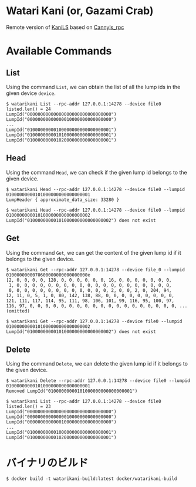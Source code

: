 # Watari Kani (or, Gazami Crab)
Remote version of [KaniLS](https://github.com/frugalos/kanils) based on [Cannyls_rpc](https://github.com/frugalos/cannyls_rpc)

# Available Commands
## List
Using the command `List`, we can obtain the list of all the lump ids in the given device `device`.
```
$ watarikani List --rpc-addr 127.0.0.1:14278 --device file0
listed.len() = 24
LumpId("00000000000000000000000000000000")
LumpId("00000000000000010000000000000000")
...
LumpId("01000000000100000000000000000001")
LumpId("01000000000101000000000000000001")
LumpId("01000000000102000000000000000001")
```

## Head
Using the command `Head`, we can check if the given lump id belongs to the given device.
```
$ watarikani Head --rpc-addr 127.0.0.1:14278 --device file0 --lumpid 01000000000101000000000000000001
LumpHeader { approximate_data_size: 33280 }

$ watarikani Head --rpc-addr 127.0.0.1:14278 --device file0 --lumpid 01000000000101000000000000000002
LumpId("01000000000101000000000000000002") does not exist
```

## Get
Using the command `Get`, we can get the content of the given lump id if it belongs to the given device.
```
$ watarikani Get --rpc-addr 127.0.0.1:14278 --device file_0 --lumpid 0100000000070600000000000000000e
[2, 0, 0, 0, 0, 128, 0, 0, 0, 0, 0, 0, 16, 0, 0, 0, 0, 0, 0, 0,
 1, 0, 0, 0, 0, 0, 0, 0, 0, 0, 0, 0, 0, 0, 0, 0, 0, 0, 0, 0, 0,
 0, 0, 0, 0, 0, 0, 0, 0, 0, 0, 0, 0, 0, 2, 0, 0, 2, 0, 204, 94,
12, 11, 0, 5, 1, 0, 80, 142, 138, 88, 0, 0, 0, 0, 0, 0, 0, 0, 0,
121, 111, 117, 114, 95, 111, 98, 106, 101, 99, 116, 95, 100, 97,
116, 97, 0, 0, 0, 0, 0, 0, 0, 0, 0, 0, 0, 0, 0, 0, 0, 0, 0, 0, 0, ... (omitted)

$ watarikani Get --rpc-addr 127.0.0.1:14278 --device file0 --lumpid 01000000000101000000000000000002
LumpId("01000000000101000000000000000002") does not exist
```

## Delete
Using the command `Delete`, we can delete the given lump id if it belongs to the given device.
```
$ watarikani Delete --rpc-addr 127.0.0.1:14278 --device file0 --lumpid 01000000000101000000000000000001
Removed LumpId("01000000000101000000000000000001")

$ watarikani List --rpc-addr 127.0.0.1:14278 --device file0
listed.len() = 23
LumpId("00000000000000000000000000000000")
LumpId("00000000000000010000000000000000")
LumpId("00000000000001000000000000000000")
...
LumpId("01000000000100000000000000000001")
LumpId("01000000000102000000000000000001")
```

# バイナリのビルド 

```console
$ docker build -t watarikani-build:latest docker/watarikani-build
```
